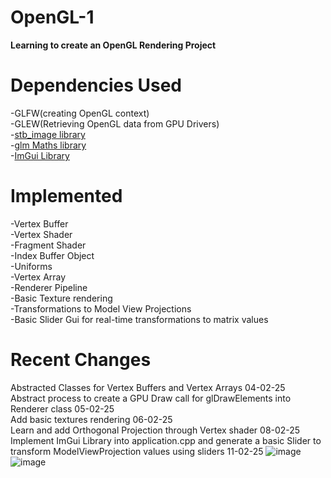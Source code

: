 # OpenGL-1

**Learning to create an OpenGL Rendering Project**
# Dependencies Used
-GLFW(creating OpenGL context)  
-GLEW(Retrieving OpenGL data from GPU Drivers)  
-[stb_image library](https://github.com/nothings/stb/blob/5c205738c191bcb0abc65c4febfa9bd25ff35234/stb_image.h)  
-[glm Maths library](https://github.com/g-truc/glm/tree/1.0.1)  
-[ImGui Library](https://github.com/ocornut/imgui)

# Implemented
-Vertex Buffer  
-Vertex Shader  
-Fragment Shader  
-Index Buffer Object  
-Uniforms  
-Vertex Array  
-Renderer Pipeline  
-Basic Texture rendering  
-Transformations to Model View Projections  
-Basic Slider Gui for real-time transformations to matrix values

# Recent Changes
Abstracted Classes for Vertex Buffers and Vertex Arrays 04-02-25  
Abstract process to create a GPU Draw call for glDrawElements into Renderer class 05-02-25  
Add basic textures rendering 06-02-25  
Learn and add Orthogonal Projection through Vertex shader 08-02-25  
Implement ImGui Library into application.cpp and generate a basic Slider to transform ModelViewProjection values using sliders 11-02-25
![image](https://github.com/user-attachments/assets/5d29f7b9-23fb-4b46-841a-92a8bfc9f135)  
![image](https://github.com/user-attachments/assets/31840f6e-a2ba-4d09-9ef0-41e5a378ec63)

